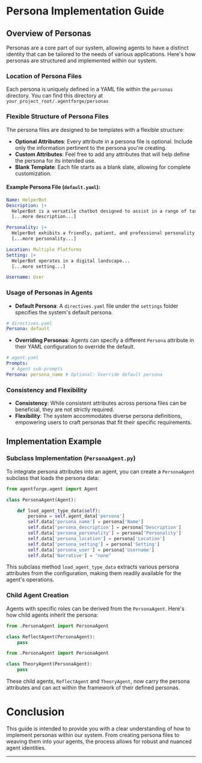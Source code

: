 # Persona Implementation Guide

## Overview of Personas

Personas are a core part of our system, allowing agents to have a distinct identity that can be tailored to the needs of various applications. Here's how personas are structured and implemented within our system.

### Location of Persona Files

Each persona is uniquely defined in a YAML file within the `personas` directory.
You can find this directory at `your_project_root/.agentforge/personas`

### Flexible Structure of Persona Files

The persona files are designed to be templates with a flexible structure:

- **Optional Attributes**: Every attribute in a persona file is optional. Include only the information pertinent to the persona you're creating.
- **Custom Attributes**: Feel free to add any attributes that will help define the persona for its intended use.
- **Blank Template**: Each file starts as a blank slate, allowing for complete customization.

#### Example Persona File (`default.yaml`):

```yaml
Name: HelperBot
Description: |+
  HelperBot is a versatile chatbot designed to assist in a range of tasks...
  [...more description...]

Personality: |+
  HelperBot exhibits a friendly, patient, and professional personality...
  [...more personality...]

Location: Multiple Platforms
Setting: |+
  HelperBot operates in a digital landscape...
  [...more setting...]

Username: User
```

### Usage of Personas in Agents

- **Default Persona**: A `directives.yaml` file under the `settings` folder specifies the system's default persona.

```yaml
# directives.yaml
Persona: default
```

- **Overriding Personas**: Agents can specify a different `Persona` attribute in their YAML configuration to override the default.

```yaml
# agent.yaml
Prompts: 
  # Agent sub-prompts
Persona: persona_name # Optional: Override default persona
```

### Consistency and Flexibility

- **Consistency**: While consistent attributes across persona files can be beneficial, they are not strictly required.
- **Flexibility**: The system accommodates diverse persona definitions, empowering users to craft personas that fit their specific requirements.

## Implementation Example

### Subclass Implementation (`PersonaAgent.py`)

To integrate persona attributes into an agent, you can create a `PersonaAgent` subclass that loads the persona data:

```python
from agentforge.agent import Agent

class PersonaAgent(Agent):

    def load_agent_type_data(self):
        persona = self.agent_data['persona']
        self.data['persona_name'] = persona['Name']
        self.data['persona_description'] = persona['Description']
        self.data['persona_personality'] = persona['Personality']
        self.data['persona_location'] = persona['Location']
        self.data['persona_setting'] = persona['Setting']
        self.data['persona_user'] = persona['Username']
        self.data['Narrative'] = "none"
```

This subclass method `load_agent_type_data` extracts various persona attributes from the configuration, making them readily available for the agent's operations.

### Child Agent Creation

Agents with specific roles can be derived from the `PersonaAgent`. Here's how child agents inherit the persona:

```python
from .PersonaAgent import PersonaAgent

class ReflectAgent(PersonaAgent):
    pass
```

```python
from .PersonaAgent import PersonaAgent

class TheoryAgent(PersonaAgent):
    pass
```

These child agents, `ReflectAgent` and `TheoryAgent`, now carry the persona attributes and can act within the framework of their defined personas.

# Conclusion

This guide is intended to provide you with a clear understanding of how to implement personas within our system. From creating persona files to weaving them into your agents, the process allows for robust and nuanced agent identities.

---